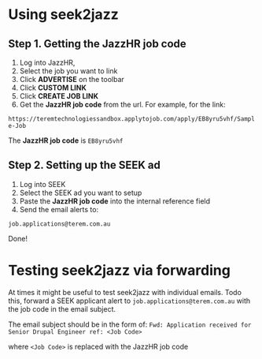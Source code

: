 # Using seek2jazz

## Step 1. Getting the JazzHR job code

1. Log into JazzHR, 
2. Select the job you want to link
3. Click **ADVERTISE** on the toolbar
4. Click **CUSTOM LINK**
5. Click **CREATE JOB LINK**
6. Get the **JazzHR job code** from the url. For example, for the link:

`https://teremtechnologiessandbox.applytojob.com/apply/EB8yru5vhf/Sample-Job`

The **JazzHR job code** is `EB8yru5vhf`

## Step 2. Setting up the SEEK ad

1. Log into SEEK
2. Select the SEEK ad you want to setup
3. Paste the **JazzHR job code** into the internal reference field
4. Send the email alerts to:

`job.applications@terem.com.au`

Done!

# Testing seek2jazz via forwarding
At times it might be useful to test seek2jazz with individual emails. Todo this, forward a SEEK applicant alert to `job.applications@terem.com.au` with the job code in the email subject.

The email subject should be in the form of: 
`Fwd: Application received for Senior Drupal Engineer ref: <Job Code>`

where `<Job Code>` is replaced with the JazzHR job code

